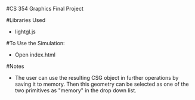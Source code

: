 #CS 354 Graphics Final Project

#Libraries Used
- lightgl.js

#To Use the Simulation:
- Open index.html

#Notes
- The user can use the resulting CSG object in further operations by
saving it to memory. Then this geometry can be selected as one of the 
two primitives as "memory" in the drop down list.